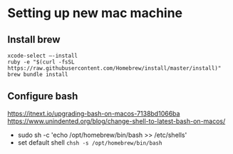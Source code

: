# Setting up new mac machine

## Install brew

```shell
xcode-select —-install
ruby -e "$(curl -fsSL https://raw.githubusercontent.com/Homebrew/install/master/install)"
brew bundle install
```

## Configure bash

<https://itnext.io/upgrading-bash-on-macos-7138bd1066ba>
<https://www.unindented.org/blog/change-shell-to-latest-bash-on-macos/>

<!-- -   white list bash@5 `sudo nano /etc/shells/` -->

-   sudo sh -c 'echo /opt/homebrew/bin/bash >> /etc/shells'
-   set default shell `chsh -s /opt/homebrew/bin/bash`
